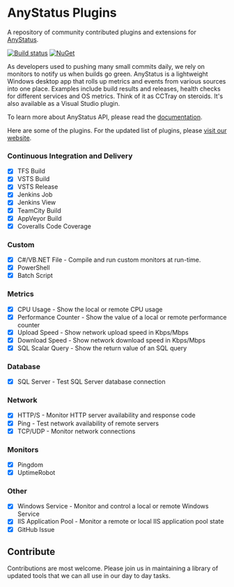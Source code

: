 # AnyStatus Plugins

A repository of community contributed plugins and extensions for [AnyStatus](https://www.anystat.us).

[![Build status](https://ci.appveyor.com/api/projects/status/dvn1rwrauwyq5yx6?svg=true)](https://ci.appveyor.com/project/AnyStatus/plugins)
[![NuGet](https://img.shields.io/nuget/v/AnyStatus.Plugins.svg)]()

As developers used to pushing many small commits daily, we rely on monitors to notify us when builds go green.
AnyStatus is a lightweight Windows desktop app that rolls up metrics and events from various sources into one place.
Examples include build results and releases, health checks for different services and OS metrics.
Think of it as CCTray on steroids. It's also available as a Visual Studio plugin.

To learn more about AnyStatus API, please read the [documentation](https://www.anystat.us/docs/api).

Here are some of the plugins. For the updated list of plugins, please [visit our website](https://www.anystat.us/docs/plugins).

### Continuous Integration and Delivery

- [x] TFS Build
- [x] VSTS Build
- [x] VSTS Release
- [x] Jenkins Job
- [x] Jenkins View
- [x] TeamCity Build
- [x] AppVeyor Build
- [x] Coveralls Code Coverage

### Custom 

- [x] C#/VB.NET File - Compile and run custom monitors at run-time.
- [x] PowerShell
- [x] Batch Script

### Metrics

- [x] CPU Usage - Show the local or remote CPU usage
- [x] Performance Counter - Show the value of a local or remote performance counter
- [x] Upload Speed - Show network upload speed in Kbps/Mbps
- [x] Download Speed - Show network download speed in Kbps/Mbps
- [x] SQL Scalar Query - Show the return value of an SQL query

### Database

- [x] SQL Server - Test SQL Server database connection

### Network

- [x] HTTP/S - Monitor HTTP server availability and response code
- [x] Ping - Test network availability of remote servers
- [x] TCP/UDP - Monitor network connections

### Monitors

- [x] Pingdom
- [x] UptimeRobot

### Other

- [x] Windows Service - Monitor and control a local or remote Windows Service
- [x] IIS Application Pool - Monitor a remote or local IIS application pool state
- [x] GitHub Issue

## Contribute

Contributions are most welcome. Please join us in maintaining a library of updated tools that we can all use in our day to day tasks.
